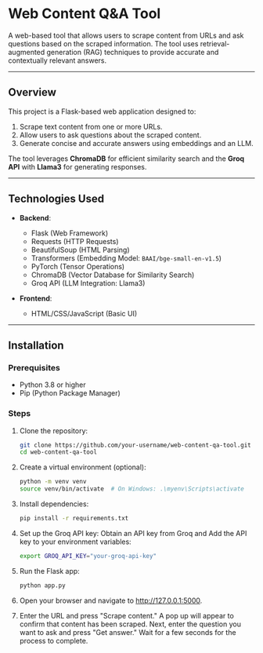 # Web Content Q&A Tool

A web-based tool that allows users to scrape content from URLs and ask questions based on the scraped information. The tool uses retrieval-augmented generation (RAG) techniques to provide accurate and contextually relevant answers.

---

## Overview

This project is a Flask-based web application designed to:
1. Scrape text content from one or more URLs.
2. Allow users to ask questions about the scraped content.
3. Generate concise and accurate answers using embeddings and an LLM.

The tool leverages **ChromaDB** for efficient similarity search and the **Groq API** with **Llama3** for generating responses.

---

## Technologies Used

- **Backend**:
  - Flask (Web Framework)
  - Requests (HTTP Requests)
  - BeautifulSoup (HTML Parsing)
  - Transformers (Embedding Model: `BAAI/bge-small-en-v1.5`)
  - PyTorch (Tensor Operations)
  - ChromaDB (Vector Database for Similarity Search)
  - Groq API (LLM Integration: Llama3)

- **Frontend**:
  - HTML/CSS/JavaScript (Basic UI)

---

## Installation

### Prerequisites

- Python 3.8 or higher
- Pip (Python Package Manager)

### Steps

1. Clone the repository:
   ```bash
   git clone https://github.com/your-username/web-content-qa-tool.git
   cd web-content-qa-tool
2. Create a virtual environment (optional):
   ```bash
   python -m venv venv
   source venv/bin/activate  # On Windows: .\myenv\Scripts\activate
3. Install dependencies:
   ```bash
   pip install -r requirements.txt

4. Set up the Groq API key: Obtain an API key from Groq and Add the API key to your environment variables:
   ```bash
   export GROQ_API_KEY="your-groq-api-key"

5. Run the Flask app:
   ```bash
   python app.py

6. Open your browser and navigate to http://127.0.0.1:5000.

7. Enter the URL and press "Scrape content." A pop up will appear to confirm that content has been scraped. Next, enter the question you want to ask and press "Get answer." Wait for a few seconds for the process to complete.
